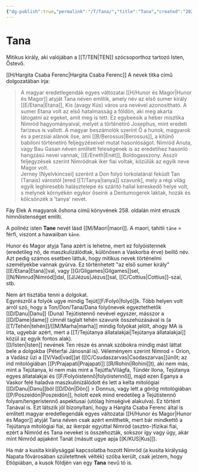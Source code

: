 ```yaml
---
{"dg-publish":true,"permalink":"/T/Tana/","title":"Tana","created":"2023-11-12T06:02","updated":"2024-02-07T01:41"}
---
```



# Tana

Mitikus király, aki valójában a [[T/TEN\|TEN]] szócsoporthoz tartozó Isten, Őstevő.  

[[H/Hargita Csaba Ferenc\|Hargita Csaba Ferenc]] A nevek titka című dolgozatában írja:  
> A magyar eredetlegendák egyes változatai [[H/Hunor és Magor\|Hunor és Magor]] atyját Tana néven említik, amely név az első sumer király [[E/Etana\|Etana]], Kis (avagy Kús) város ura nevével azonosítható. A sumer Etana volt az első hatalmasság a földön, aki meg akarta látogatni az egeket, amit meg is tett. Ez egybeesik a héber misztika Nimród hagyományaival, melyet a történetíró Josephus, mint eredeti farizeus is vallott. A magyar beszámolók szerint Ő a hunok, magyarok és a perzsiai alánok őse, ami [[B/Berossus\|Berossus]], a kitűnő babiloni történetíró feljegyzéseivel mutat hasonlóságot. Nimród Anuta, vagy Bau Gasan néven említett feleségének is az eredetihez hasonló hangzású nevei vannak, [[E/Eneth\|Enét]], Boldogasszony. Asszír feljegyzések szerint Nimródnak iker fiai voltak, közülük az egyik neve Magor volt.  
> Jerney \[Nyelvkincsei\] szerént a Don folyó torkolatánál feküdt Tan (Tanais) várostól \[ered [[T/Tanya\|tanya]] szavunk\], mely a régi világ egyik leghiresebb halásztelepe és száritó hallal kereskedő helye volt, s melynek környékén egykor őseink a Dentumogerek laktak, hozák és kölcsönzék a 'tanya' nevet.  

Fáy Elek A magyarok őshona című könyvének 258. oldalán mint etruszk hímnőistenséget említi.  

A polinéz isten **Tane** nevét lásd [[M/Maori\|maori]]. A maori, tahitii `tāne` = férfi, viszont a hawaiiban `kāne`.  

Hunor és Magor atyja Tana azért is lehetne, mert ez folyóistennek (eredetileg nő, de maszkulizálódtak, különösen a Vaskorba érve) beillő név. Azt pedig számos esetben láttuk, hogy mitikus nevek történelmi személyekbe vannak gyúrva. Ez történhetett "az első sumer király" [[E/Etana\|Etaná]]val, vagy [[G/Gilgames\|Gilgames]]sel, [[N/Nimrud\|Nimród]]dal, [[J/Jézus\|Jézus]]sal, [[C/Cottius\|Cottius]]-szal, stb.  

Nem árt tisztába tenni a dolgokat.  
Egyrészről a folyók ugye mindig Tejút[[F/Folyó\|folyó]]k. Több helyen volt arról szó, hogy a Ton/Don/Tana/Dana folyónevek egyeztethetők [[D/Danu\|Danu]] (Duna) Tejútistennő nevével egyszer, másszor a [[D/Dame\|dame]] címnél taglalt tehén szavunk összehúzásával is (a [[T/Tehén\|tehén]]/[[M/Marha\|marha]] mindig folyókat jelölt, ahogy MA is írta, ugyebár azért, mert a [[T/Tejútanya állatalakjai\|Tejútanya állatalakjai]] közül az egyik fontos alak).  
[[I/Isten\|Isten]] nevének Ten része és annak szóbokra mindig mást láttat bele a dolgokba (Péterfai Jánosnál is). Véleményem szerint Nimrod = Orion, a Vadász űzi a [[V/Vad\|vad]]at ([[C/Csudaszarvas\|Csodaszarvas]]ünőt; az ind mitológiában [[P/Prajapati\|Prajapati]] [[R/Rohini\|Rohini]]t), aki nem más, mint a Tejútanya, ki nem más mint a Tejútfa/Világfa, Tündér Ilona, Tejútanya egyes állatalakjai és [[F/Folyóistennő\|folyóistennő]], majd ezen Éganya a Vaskor felé haladva maszkulinizálódott és lett a kelta mitológiai [[D/Danu\|Danu]]ból [[D/Dôn\|Dôn]] > Donnus, vagy lett a görög mitológiában [[P/Poszeidón\|Poszeidón]], holott ezek mind eredetileg a Tejútistennő folyam/tengeristennő aspektusai (utólag hímségivé alakulva). Ez történt Tanával is. Ezt látszik jól bizonyítani, hogy a Hargita Csaba Ferenc által is említett magyar eredetlegendák egyes változatai [[H/Hunor és Magor\|Hunor és Magor]] atyját Tana néven csak azért említhetik, mert bár mindkettő a Tejútanya mitológiai fiai, az ikerpár egyúttal Nimród (asztro-)fizikai fiai, ezért a Nimród és Tana neveket is összehozták, sokszor így vagy úgy, akár mint Nimród apjaként Tanát (másutt ugye apja [[K/KUS\|Kus]]).  

Ha már a kusita királysággal kapcsolatba hozott Nimród (a kusita királyság Napata fővárosában születettnek vélték) szóba került, csak jelzem, hogy Etiópiában, a kusok földjén van egy **Tana** nevű tó is.  